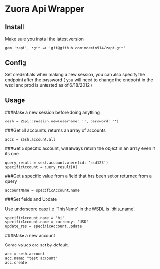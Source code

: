 # Zuora Api Wrapper

## Install
Make sure you install the latest version

	gem 'zapi', :git => 'git@github.com:mdemin914/zapi.git'

## Config
Set credentials when making a new session, you can also specify the endpoint after the password ( you will need to change the endpoint in the wsdl and prod is untested as of 6/18/2012 )

## Usage

###Make a new session before doing anything

	sesh = Zapi::Session.new(username: '', password: '')

###Get all accounts, returns an array of accounts

	accs = sesh.account.all

###Get a specific account, will always return the object in an array even if its one

	query_result = sesh.account.where(id: 'asd123') 
	specificAccount = query_result[0]

###Get a specific value from a field that has been set or returned from a query

	accountName = specificAccount.name

###Set fields and Update

Use underscore case i.e 'ThisName' in the WSDL is ':this_name'.

	specificAccount.name = 'hi'
	specificAccount.name = currency: 'USD' 
	update_res = specificAccount.update

###Make a new account

Some values are set by default.

	acc = sesh.account
	acc.name: "test account"
	acc.create



